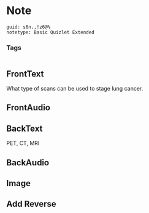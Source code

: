 # Note
```
guid: s6n.,!z6@%
notetype: Basic Quizlet Extended
```

### Tags
```
```

## FrontText
What type of scans can be used to stage lung cancer.

## FrontAudio


## BackText
PET, CT, MRI

## BackAudio


## Image


## Add Reverse

